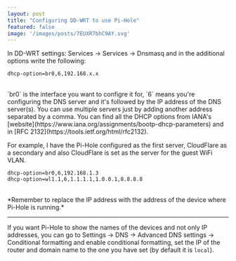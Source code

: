 ```yaml
---
layout: post
title: "Configuring DD-WRT to use Pi-Hole"
featured: false
image: '/images/posts/7EUXR7bhC9AY.svg'
---
```


In DD-WRT settings: Services -> Services -> Dnsmasq and in the additional options write the following:

```
dhcp-option=br0,6,192.168.x.x
```

<br/>
`br0` is the interface you want to configre it for, `6` means you're configuring the DNS server and it's followed by the IP address of the DNS server(s). You can use multiple servers just by adding another address separated by a comma. You can find all the DHCP options from IANA's [website](https://www.iana.org/assignments/bootp-dhcp-parameters) and in [RFC 2132](https://tools.ietf.org/html/rfc2132).

For example, I have the Pi-Hole configured as the first server, CloudFlare as a secondary and also CloudFlare is set as the server for the guest WiFi VLAN. 

```
dhcp-option=br0,6,192.168.1.3
dhcp-option=wl1.1,6,1.1.1.1,1.0.0.1,8.8.8.8
```

<br/>
*Remember to replace the IP address with the address of the device where Pi-Hole is running.*

___

If you want Pi-Hole to show the names of the devices  and not only IP addresses, you can go to Settings -> DNS -> Advanced DNS settings -> Conditional formatting and enable conditional formatting, set the IP of the router and domain name to the one you have set (by default it is `local`).